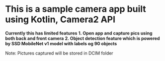 # This is a sample camera app built using Kotlin, Camera2 API

**Currently this has limited features**
**1. Open app and capture pics using both back and front camera**
**2. Object detection feature which is powered by SSD MobileNet v1 model with labels og 90 objects**

Note: Pictures captured will be stored in DCIM folder
